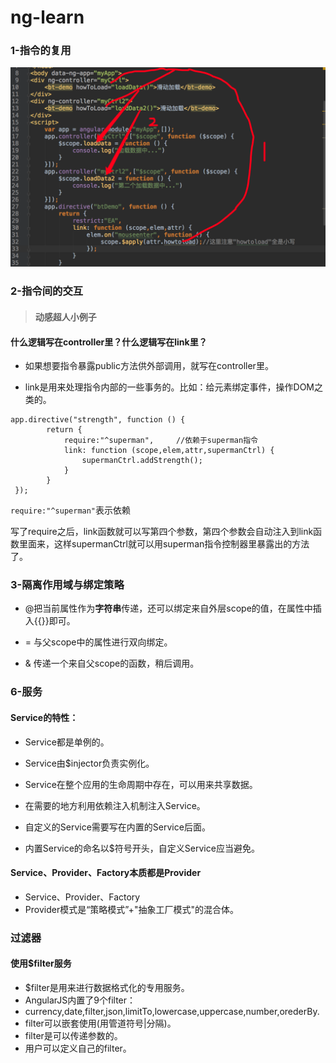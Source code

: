 # ng-learn

### 1-指令的复用

![QQ20170407-141202](img/attention/QQ20170407-141202.png)



### 2-指令间的交互

>#### 动感超人小例子

#### 什么逻辑写在controller里？什么逻辑写在link里？

- 如果想要指令暴露public方法供外部调用，就写在controller里。

- link是用来处理指令内部的一些事务的。比如：给元素绑定事件，操作DOM之类的。

```
app.directive("strength", function () {
        return {
            require:"^superman",     //依赖于superman指令
            link: function (scope,elem,attr,supermanCtrl) {
                supermanCtrl.addStrength();
            }
        }
 });
```

`require:"^superman"`表示依赖

写了require之后，link函数就可以写第四个参数，第四个参数会自动注入到link函数里面来，这样supermanCtrl就可以用superman指令控制器里暴露出的方法了。

### 3-隔离作用域与绑定策略

- @把当前属性作为**字符串**传递，还可以绑定来自外层scope的值，在属性中插入{{}}即可。

- = 与父scope中的属性进行双向绑定。

- & 传递一个来自父scope的函数，稍后调用。

### 6-服务

#### Service的特性：

- Service都是单例的。

- Service由$injector负责实例化。

- Service在整个应用的生命周期中存在，可以用来共享数据。

- 在需要的地方利用依赖注入机制注入Service。

- 自定义的Service需要写在内置的Service后面。

- 内置Service的命名以$符号开头，自定义Service应当避免。

#### Service、Provider、Factory本质都是Provider
- Service、Provider、Factory
- Provider模式是“策略模式”+"抽象工厂模式"的混合体。

### 过滤器
#### 使用$filter服务
- $filter是用来进行数据格式化的专用服务。
- AngularJS内置了9个filter：
- currency,date,filter,json,limitTo,lowercase,uppercase,number,orederBy.
- filter可以嵌套使用(用管道符号|分隔)。
- filter是可以传递参数的。
- 用户可以定义自己的filter。


